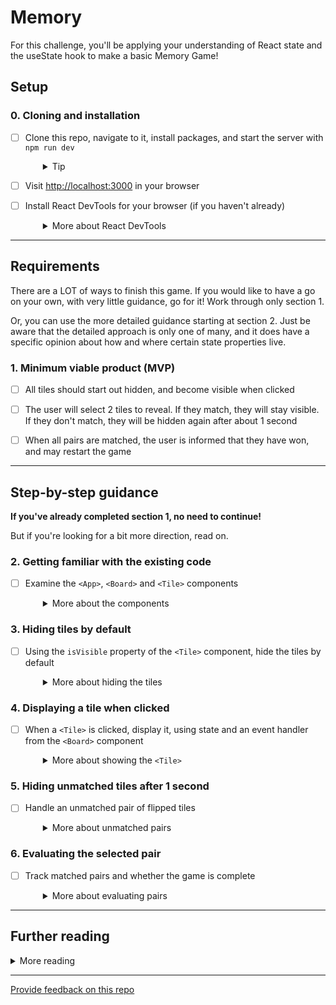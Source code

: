 # Memory

For this challenge, you'll be applying your understanding of React state and the useState hook to make a basic Memory Game!

## Setup

### 0. Cloning and installation
- [ ] Clone this repo, navigate to it, install packages, and start the server with `npm run dev`
  <details style="padding-left: 2em">
    <summary>Tip</summary>

    ```sh
    cd memory
    npm i
    npm run dev
    ```
  </details>

- [ ] Visit [http://localhost:3000](http://localhost:3000) in your browser
- [ ] Install React DevTools for your browser (if you haven't already)
  <details style="padding-left: 2em">
    <summary>More about React DevTools</summary>
    
    If you don't already have it installed, you should install the React DevTools browser extension ([Firefox](https://addons.mozilla.org/en-US/firefox/addon/react-devtools/) and [Chrome](https://chrome.google.com/webstore/detail/react-developer-tools/fmkadmapgofadopljbjfkapdkoienihi?hl=en)). This will add a tab in Developer Tools that will allow you to explore the [virtual DOM](http://tonyfreed.com/blog/what_is_virtual_dom) used by React.
  </details>

----

## Requirements

There are a LOT of ways to finish this game. If you would like to have a go on your own, with very little guidance, go for it! Work through only section 1.

Or, you can use the more detailed guidance starting at section 2. Just be aware that the detailed approach is only one of many, and it does have a specific opinion about how and where certain state properties live.

### 1. Minimum viable product (MVP)

- [ ] All tiles should start out hidden, and become visible when clicked

- [ ] The user will select 2 tiles to reveal. If they match, they will stay visible. If they don't match, they will be hidden again after about 1 second

- [ ] When all pairs are matched, the user is informed that they have won, and may restart the game

---

## Step-by-step guidance

**If you've already completed section 1, no need to continue!**

But if you're looking for a bit more direction, read on.

### 2. Getting familiar with the existing code
- [ ] Examine the `<App>`, `<Board>` and `<Tile>` components
  <details style="padding-left: 2em">
    <summary>More about the components</summary>

    There are currently 3 components: `<App>`, `<Board>` and `<Tile>`. We'll manage some state in `<App>` and some in `<Board>`. We can get away with not using state in `Tile`. Yes, there are many options for how to manage state in this game. We'll choose one that will hopefully be easiest for everyone to understand.

    Spend some time to understand exactly how the current code works.
  </details>

### 3. Hiding tiles by default

- [ ] Using the `isVisible` property of the `<Tile>` component, hide the tiles by default
  <details style="padding-left: 2em">
    <summary>More about hiding the tiles</summary>

    Right now all the tiles are visible by default. But you'll notice the `isVisible` properties in `startingTiles.js` are all set to `false`. Use the `&&` operator to conditionally show the value of the tile when `isVisible` is `true`.
  </details>

### 4. Displaying a tile when clicked

- [ ] When a `<Tile>` is clicked, display it, using state and an event handler from the `<Board>` component
  <details style="padding-left: 2em">
    <summary>More about showing the <code>&lt;Tile&gt;</code></summary>

    We'll use the `<Board>` component to keep track of the 2 tiles the user has flipped and if they match. But first, let's focus on changing the `isVisible` prop on the `<Tile>` component when it is clicked. Because we're maintaining the state for the selected tiles in `<Board>`, our `onClick` event handler needs to be in the `<Board>` component. Pass it to `<Tile>` as a prop.

    For now, the event handler should do 3 things:

    1. Find the tile object in the tiles array. You'll need to pass something (the `id` or the whole object) into the event handler from the `<Tile>` component
    2. Change the `isVisible` property of the tile object to `true`
    3. Set a `tile1` state property to the tile object. Of course you'll also need to define this state property in the `<Board>` component
  </details>

### 5. Hiding unmatched tiles after 1 second

- [ ] Handle an unmatched pair of flipped tiles
  <details style="padding-left: 2em">
    <summary>More about unmatched pairs</summary>

    After the user has clicked on the second tile, we want to hide them after 1 second. Now our event handler needs to know if the user has clicked their first or second tile. If the event handler is responding to the second tile, it should:

    1. Set the object as the value for a `tile2` property on state
    2. Compare the `value` property of each of the selected tiles
    3. If they match, send the 2 tiles to a `evalMatch` function passed from `App` as a prop
    4. If they don't match, use `setTimeout` to wait 1 second before doing the previous step
    5. Set the `tile1` and `tile2` state properties back to `null`

    Tip: Updating state is asynchronous.
  </details>

### 6. Evaluating the selected pair

- [ ] Track matched pairs and whether the game is complete
  <details style="padding-left: 2em">
    <summary>More about evaluating pairs</summary>

    The `<Board>` component only keeps track of which tiles have been clicked. It's the `App` component that tracks how many matches have been made.
  </details>

---

## Further reading

<details>
  <summary>More reading</summary>

  * [React Component](https://17.reactjs.org/docs/components-and-props.html#function-and-class-components)
  * [`ReactDOM.render`](https://17.reactjs.org/docs/components-and-props.html#rendering-a-component)
  * [React State and Lifecycle](https://17.reactjs.org/docs/state-and-lifecycle.html)
  * [React's `useState`](https://reactjs.org/docs/hooks-reference.html#usestate)
  * [React's `setState`](https://17.reactjs.org/docs/react-component.html#setstate)
  * [Handling Events in React](https://17.reactjs.org/docs/handling-events.html)
  * [React TestUtils](https://17.reactjs.org/docs/test-utils.html)
</details>

---
[Provide feedback on this repo](https://docs.google.com/forms/d/e/1FAIpQLSfw4FGdWkLwMLlUaNQ8FtP2CTJdGDUv6Xoxrh19zIrJSkvT4Q/viewform?usp=pp_url&entry.1958421517=memory)
